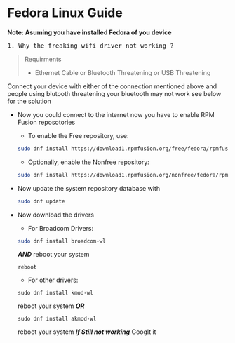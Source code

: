 # Fedora Linux Guide
**Note: Asuming you have installed Fedora of you device**


<pre>
1. Why the freaking wifi driver not working ?
</pre>
> Requirments 
> - Ethernet Cable or Bluetooth Threatening or USB Threatening

Connect your device with either of the connection mentioned above and people using blutooth threatening your bluetooth may not work see below for the solution

- Now you could connect to the internet now you have to enable RPM Fusion reposotories
  - To enable the Free repository, use:
  ```bash
  sudo dnf install https://download1.rpmfusion.org/free/fedora/rpmfusion-free-release-$(rpm -E %fedora).noarch.rpm
  ```
  - Optionally, enable the Nonfree repository:
  ```bash
  sudo dnf install https://download1.rpmfusion.org/nonfree/fedora/rpmfusion-nonfree-release-$(rpm -E %fedora).noarch.rpm
  ```
 
- Now update the system repository database with
  ```bash
  sudo dnf update
  ```
- Now download the drivers
  - For Broadcom Drivers: 
  ```bash 
  sudo dnf install broadcom-wl
  ```
  **_AND_**
  reboot your system
  ```
  reboot
  ```
  - For other drivers:
  ```
  sudo dnf install kmod-wl
  ```
  reboot your system
  **_OR_**
  ```
  sudo dnf install akmod-wl
  ```
  reboot your system
  **_If Still not working_**
  Googlt it
